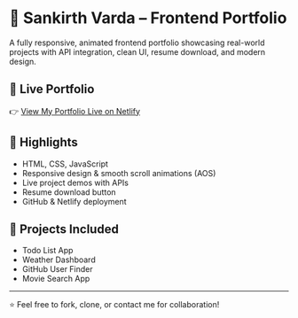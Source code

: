 # 💼 Sankirth Varda – Frontend Portfolio

A fully responsive, animated frontend portfolio showcasing real-world projects with API integration, clean UI, resume download, and modern design.

## 🔗 Live Portfolio

👉 [View My Portfolio Live on Netlify](https://incomparable-entremet-0c25a8.netlify.app)

## 📌 Highlights
- HTML, CSS, JavaScript
- Responsive design & smooth scroll animations (AOS)
- Live project demos with APIs
- Resume download button
- GitHub & Netlify deployment

## 📁 Projects Included
- Todo List App
- Weather Dashboard
- GitHub User Finder
- Movie Search App

---

⭐ Feel free to fork, clone, or contact me for collaboration!
